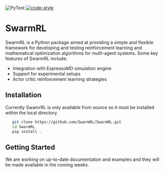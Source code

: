 ![PyTest](https://github.com/SwarmRL/SwarmRL/actions/workflows/pytest.yml/badge.svg)
[![code-style](https://img.shields.io/badge/code%20style-black-black)](https://github.com/psf/black/)

# SwarmRL
SwarmRL is a Python package aimed at providing a simple and flexible framework for
developing and testing reinforcement learning and mathematical optimization algorithms
for multi-agent systems.
Some key features of SwarmRL include:

* Integration with EspressoMD simulation engine
* Support for experimental setups
* Actor critic reinforcement learning strategies

## Installation

Currently SwamrRL is only available from source so it must be installed within the local
directory.

```sh
   git clone https://github.com/SwarmRL/SwarmRL.git
   cd SwarmRL
   pip install .
```

## Getting Started

We are working on up-to-date documentation and examples and they will be made available
in the coming weeks.
